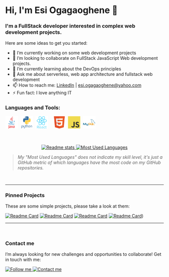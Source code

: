 # Hi, I'm Esi Ogagaoghene 👋

### I'm a FullStack developer interested in complex web development projects.

Here are some ideas to get you started:

- 🔭 I’m currently working on some web development projects 
- 👯 I’m looking to collaborate on FullStack JavaScript Web development projects.
- 🌱 I’m currently learning about the DevOps principles
- 💬 Ask me about serverless, web app architecture and fullstack web development
- 📫 How to reach me: [LinkedIn](https://www.linkedin.com/in/ogagaoghene-esi-7a478647) | [esi.ogagaoghene@yahoo.com](mailto:esi.ogagaoghene@yahoo.com)
- ⚡ Fun fact: I love anything IT
       
<h3 align="left">Languages and Tools:</h3>
<div>
  <img src="https://github.com/devicons/devicon/blob/master/icons/java/java-original-wordmark.svg" title="Java" alt="Java" width="40" height="40"/>&nbsp;
  <img src="https://github.com/devicons/devicon/blob/master/icons/python/python-original-wordmark.svg" title="Python" alt="Python" width="40" height="40"/>&nbsp;
  <img src="https://github.com/devicons/devicon/blob/master/icons/react/react-original-wordmark.svg" title="React" alt="React" width="40" height="40"/>&nbsp;
 &nbsp;
  <img src="https://github.com/devicons/devicon/blob/master/icons/html5/html5-original.svg" title="HTML5" alt="HTML" width="40" height="40"/>&nbsp;
  <img src="https://github.com/devicons/devicon/blob/master/icons/javascript/javascript-original.svg" title="JavaScript" alt="JavaScript" width="40" height="40"/>&nbsp;
  <img src="https://github.com/devicons/devicon/blob/master/icons/mysql/mysql-original-wordmark.svg" title="MySQL"  alt="MySQL" width="40" height="40"/>&nbsp;
  
</div>
<br><br>
<p align="center">
    <a href="https://github-readme-stats.vercel.app/api?username=VanessaAoki&theme=radical&show_icons=true">
        <img height="200" alt="Readme stats" src="https://github-readme-stats.vercel.app/api?username=ogagaoghene&theme=graywhite&show_icons=true&icon_color=a960ff" />
    </a>
    <a href="https://github.com/ogagaoghene-esi-7a478647/github-readme-stats">
        <img height="200" alt="Most Used Languages" src="https://github-readme-stats.vercel.app/api/top-langs/?username=saqibjavaiddev&theme=graywhite&layout=compact)" />
    </a>
</p>

> *My "Most Used Languages" does not indicate my skill level, it's just a GitHub metric of which languages have the most code on my GitHub repositories.*
<br>
<hr>

### Pinned Projects

These are some simple projects, please take a look at them:

[![Readme Card](https://github-readme-stats.vercel.app/api/pin/?username=ogagaoghene&repo=todo-list-structure&show_owner=true)](https://github.com/ogagaoghene/todo-list-structure)
[![Readme Card](https://github-readme-stats.vercel.app/api/pin/?username=ogagaoghene&repo=online-conference-website&show_owner=true)](https://github.com/ogagaoghene/online-conference-website)
[![Readme Card](https://github-readme-stats.vercel.app/api/pin/?username=ogagaoghene&repo=myapp&show_owner=true)](https://github.com/ogagaoghene/myapp)
[![Readme Card](https://github-readme-stats.vercel.app/api/pin/?username=ogagaoghene&repo=awesome-books-es6&show_owner=true)](https://github.com/ogagaoghene/awesome-books-es6))

<hr>
<br>

### Contact me
I’m always looking for new challenges and opportunities to collaborate! Get in touch with me:
<br>
<p>

   <a href="https://www.linkedin.com/in/ogagaoghene-esi-7a478647">
        <img alt="Follow me" src="https://img.shields.io/badge/-LinkedIn-%23a960ff?style=for-the-badge&logo=linkedin">
    </a> 
 <a href="mailto:esi.ogagaoghene@yahoo.com">
        <img alt="Contact me" src="https://img.shields.io/badge/-contact%20me-%23a960ff?style=for-the-badge&logo=Mail.Ru">
    </a> 
   
  
</p>
<br
